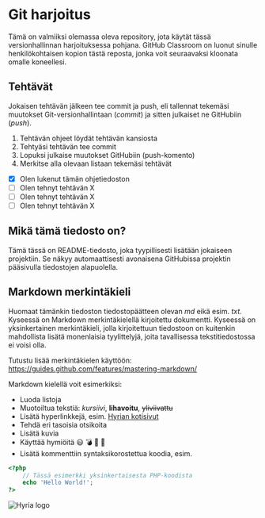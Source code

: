 # Git harjoitus
Tämä on valmiiksi olemassa oleva repository, jota käytät tässä versionhallinnan harjoituksessa pohjana. GitHub Classroom on luonut sinulle henkilökohtaisen kopion tästä reposta, jonka voit seuraavaksi kloonata omalle koneellesi.

## Tehtävät
Jokaisen tehtävän jälkeen tee commit ja push, eli tallennat tekemäsi muutokset Git-versionhallintaan (*commit*) ja sitten julkaiset ne GitHubiin (*push*).
1. Tehtävän ohjeet löydät tehtävän kansiosta
1. Tehtyäsi tehtävän tee commit
1. Lopuksi julkaise muutokset GitHubiin (push-komento)
1. Merkitse alla olevaan listaan tekemäsi tehtävät

- [x] Olen lukenut tämän ohjetiedoston
- [ ] Olen tehnyt tehtävän X
- [ ] Olen tehnyt tehtävän X
- [ ] Olen tehnyt tehtävän X

## Mikä tämä tiedosto on?
Tämä tässä on README-tiedosto, joka tyypillisesti lisätään jokaiseen projektiin. Se näkyy automaattisesti avonaisena GitHubissa projektin pääsivulla tiedostojen alapuolella.

## Markdown merkintäkieli
Huomaat tämänkin tiedoston tiedostopäätteen olevan *md* eikä esim. *txt*. Kyseessä on Markdown merkintäkielellä kirjoitettu dokumentti. Kyseessä on yksinkertainen merkintäkieli, jolla kirjoitettuun tiedostoon on kuitenkin mahdollista lisätä monenlaisia tyylittelyjä, joita tavallisessa tekstitiedostossa ei voisi olla.

Tutustu lisää merkintäkielen käyttöön: https://guides.github.com/features/mastering-markdown/

Markdown kielellä voit esimerkiksi:
* Luoda listoja
* Muotoiltua tekstiä: *kursiivi*, **lihavoitu**, ~~yliviivattu~~
* Lisätä hyperlinkkejä, esim. [Hyrian kotisivut](https://www.hyria.fi/)
* Tehdä eri tasoisia otsikoita
* Lisätä kuvia
* Käyttää hymiöitä :smiley: :bomb: :dash: :dizzy:
* Lisätä kommenttiin syntaksikorostettua koodia, esim.
```php
<?php
    // Tässä esimerkki yksinkertaisesta PHP-koodista
    echo 'Hello World!';
?>
```

![Hyria logo](https://www.hyria.fi/files/15315/Hyria_black.jpg)